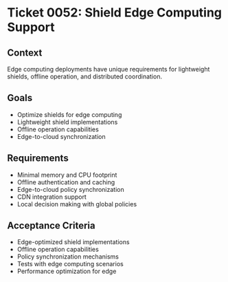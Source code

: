 # Ticket 0052: Shield Edge Computing Support

## Context
Edge computing deployments have unique requirements for lightweight shields, offline operation, and distributed coordination.

## Goals
- Optimize shields for edge computing
- Lightweight shield implementations
- Offline operation capabilities
- Edge-to-cloud synchronization

## Requirements
- Minimal memory and CPU footprint
- Offline authentication and caching
- Edge-to-cloud policy synchronization
- CDN integration support
- Local decision making with global policies

## Acceptance Criteria
- Edge-optimized shield implementations
- Offline operation capabilities
- Policy synchronization mechanisms
- Tests with edge computing scenarios
- Performance optimization for edge